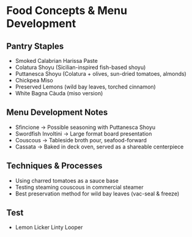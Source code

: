 # Food Concepts & Menu Development

## Pantry Staples
- Smoked Calabrian Harissa Paste
- Colatura Shoyu (Sicilian-inspired fish-based shoyu)
- Puttanesca Shoyu (Colatura + olives, sun-dried tomatoes, almonds)
- Chickpea Miso
- Preserved Lemons (wild bay leaves, torched cinnamon)
- White Bagna Càuda (miso version)

## Menu Development Notes
- Sfincione → Possible seasoning with Puttanesca Shoyu
- Swordfish Involtini → Large format board presentation
- Couscous → Tableside broth pour, seafood-forward
- Cassata → Baked in deck oven, served as a shareable centerpiece

## Techniques & Processes
- Using charred tomatoes as a sauce base
- Testing steaming couscous in commercial steamer
- Best preservation method for wild bay leaves (vac-seal & freeze)

## Test
- Lemon Licker Linty Looper 
